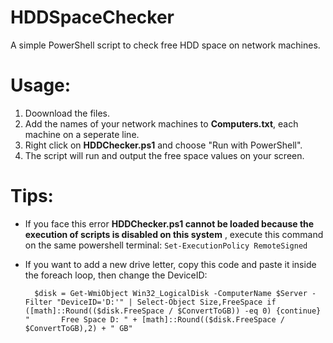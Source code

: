 # HDDSpaceChecker
A simple PowerShell script to check free HDD space on network machines.

# Usage:
1. Doownload the files.
2. Add the names of your network machines to **Computers.txt**, each machine on a seperate line.
2. Right click on **HDDChecker.ps1** and choose "Run with PowerShell".
3. The script will run and output the free space values on your screen.

# Tips:
* If you face this error **HDDChecker.ps1 cannot be loaded because the execution of scripts is disabled on this system** , execute this command on the same powershell terminal: `Set-ExecutionPolicy RemoteSigned`
* If you want to add a new drive letter, copy this code and paste it inside the foreach loop, then change the DeviceID:

	`	$disk = Get-WmiObject Win32_LogicalDisk -ComputerName $Server -Filter "DeviceID='D:'" | Select-Object Size,FreeSpace
	    if ([math]::Round(($disk.FreeSpace / $ConvertToGB)) -eq 0) {continue}
		"		Free Space D: " + [math]::Round(($disk.FreeSpace / $ConvertToGB),2) + " GB"
	`

